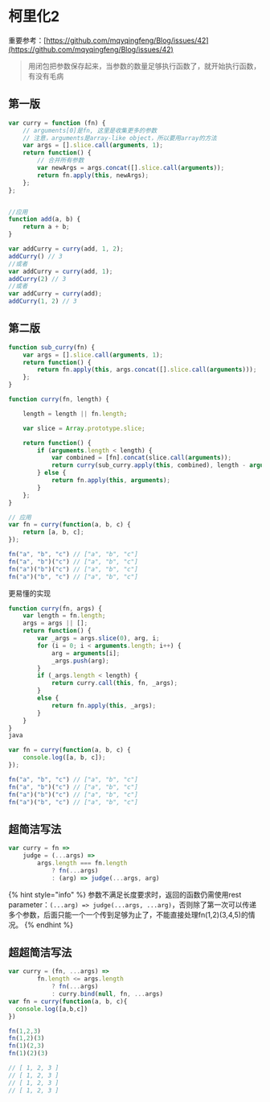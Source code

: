 # 柯里化2

重要参考：[https://github.com/mqyqingfeng/Blog/issues/42](https://github.com/mqyqingfeng/Blog/issues/42)

> 用闭包把参数保存起来，当参数的数量足够执行函数了，就开始执行函数，有没有毛病

## 第一版

```javascript
var curry = function (fn) {
    // arguments[0]是fn, 这里是收集更多的参数
    // 注意，arguments是array-like object，所以要用array的方法
    var args = [].slice.call(arguments, 1);
    return function() {
        // 合并所有参数
        var newArgs = args.concat([].slice.call(arguments));
        return fn.apply(this, newArgs);
    };
};


//应用
function add(a, b) {
    return a + b;
}

var addCurry = curry(add, 1, 2);
addCurry() // 3
//或者
var addCurry = curry(add, 1);
addCurry(2) // 3
//或者
var addCurry = curry(add);
addCurry(1, 2) // 3
```

## 第二版

```javascript
function sub_curry(fn) {
    var args = [].slice.call(arguments, 1);
    return function() {
        return fn.apply(this, args.concat([].slice.call(arguments)));
    };
}

function curry(fn, length) {

    length = length || fn.length;

    var slice = Array.prototype.slice;

    return function() {
        if (arguments.length < length) {
            var combined = [fn].concat(slice.call(arguments));
            return curry(sub_curry.apply(this, combined), length - arguments.length);
        } else {
            return fn.apply(this, arguments);
        }
    };
}

// 应用
var fn = curry(function(a, b, c) {
    return [a, b, c];
});

fn("a", "b", "c") // ["a", "b", "c"]
fn("a", "b")("c") // ["a", "b", "c"]
fn("a")("b")("c") // ["a", "b", "c"]
fn("a")("b", "c") // ["a", "b", "c"]
```

更易懂的实现

```javascript
function curry(fn, args) {
    var length = fn.length;
    args = args || [];
    return function() {
        var _args = args.slice(0), arg, i;
        for (i = 0; i < arguments.length; i++) {
            arg = arguments[i];
            _args.push(arg);
        }
        if (_args.length < length) {
            return curry.call(this, fn, _args);
        }
        else {
            return fn.apply(this, _args);
        }
    }
}
java

var fn = curry(function(a, b, c) {
    console.log([a, b, c]);
});

fn("a", "b", "c") // ["a", "b", "c"]
fn("a", "b")("c") // ["a", "b", "c"]
fn("a")("b")("c") // ["a", "b", "c"]
fn("a")("b", "c") // ["a", "b", "c"]
```

## 超简洁写法

```javascript
var curry = fn =>
    judge = (...args) =>
        args.length === fn.length
            ? fn(...args)
            : (arg) => judge(...args, arg)
```

{% hint style="info" %}
参数不满足长度要求时，返回的函数仍需使用rest parameter：`(...arg) => judge(...args, ...arg)`，否则除了第一次可以传递多个参数，后面只能一个一个传到足够为止了，不能直接处理fn(1,2)(3,4,5)的情况。
{% endhint %}

## 超超简洁写法

```javascript
var curry = (fn, ...args) =>
        fn.length <= args.length
            ? fn(...args)
            : curry.bind(null, fn, ...args)
var fn = curry(function(a, b, c){
  console.log([a,b,c])
})

fn(1,2,3)
fn(1,2)(3)
fn(1)(2,3)
fn(1)(2)(3)

// [ 1, 2, 3 ]
// [ 1, 2, 3 ]
// [ 1, 2, 3 ]
// [ 1, 2, 3 ]
```

